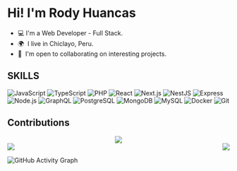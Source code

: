 # Hi! I'm Rody Huancas

* 💻  I'm a Web Developer - Full Stack.
* 🌍  I live in Chiclayo, Peru.
* 🤝  I'm open to collaborating on interesting projects.

## SKILLS

![JavaScript](https://img.shields.io/badge/-JavaScript-F7DF1E?style=flat-square&logo=javascript&logoColor=black)
![TypeScript](https://img.shields.io/badge/-TypeScript-3178C6?style=flat-square&logo=typescript&logoColor=white)
![PHP](https://img.shields.io/badge/-PHP-777BB4?style=flat-square&logo=php&logoColor=white)
![React](https://img.shields.io/badge/-React-61DAFB?style=flat-square&logo=react&logoColor=black)
![Next.js](https://img.shields.io/badge/-Next.js-000000?style=flat-square&logo=next.js&logoColor=white)
![NestJS](https://img.shields.io/badge/-NestJS-E0234E?style=flat-square&logo=nestjs&logoColor=white)
![Express](https://img.shields.io/badge/-Express-000000?style=flat-square&logo=express&logoColor=white)
![Node.js](https://img.shields.io/badge/-Node.js-339933?style=flat-square&logo=node.js&logoColor=white)
![GraphQL](https://img.shields.io/badge/-GraphQL-E10098?style=flat-square&logo=graphql&logoColor=white)
![PostgreSQL](https://img.shields.io/badge/-PostgreSQL-336791?style=flat-square&logo=postgresql&logoColor=white)
![MongoDB](https://img.shields.io/badge/-MongoDB-47A248?style=flat-square&logo=mongodb&logoColor=white)
![MySQL](https://img.shields.io/badge/-MySQL-4479A1?style=flat-square&logo=mysql&logoColor=white)
![Docker](https://img.shields.io/badge/-Docker-2496ED?style=flat-square&logo=docker&logoColor=white)
![Git](https://img.shields.io/badge/-Git-F05032?style=flat-square&logo=git&logoColor=white)


## Contributions
<div align="center">
  <img src="https://github-profile-summary-cards.vercel.app/api/cards/profile-details?username=rody-huancas&theme=blueberry" />
  <div style="display: flex; justify-content: space-between;">
    <img src="https://github-profile-summary-cards.vercel.app/api/cards/most-commit-language?username=rody-huancas&theme=blueberry&exclude=CSS,ShaderLab" />
    <img src="https://github-profile-summary-cards.vercel.app/api/cards/repos-per-language?username=rody-huancas&theme=blueberry&exclude=CSS,ShaderLab" />
  </div>
</div>

![GitHub Activity Graph](https://github-readme-activity-graph.vercel.app/graph?username=rody-huancas&custom_title=Rody%20Huancas%20GitHub%20Activity%20Graph&bg_color=0D1117&color=2bd1f3&line=2bd1f3&point=2bd1f3&area_color=FFFFFF&title_color=FFFFFF&area=true)
